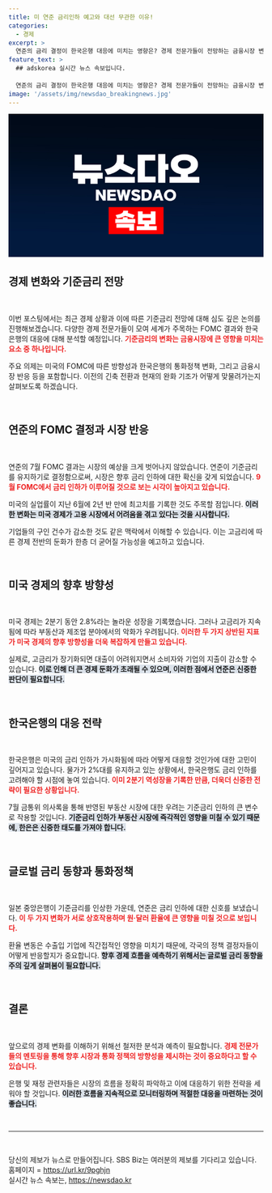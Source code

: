 ```yaml
---
title: 미 연준 금리인하 예고와 대선 무관한 이유!
categories:
  - 경제
excerpt: >
  연준의 금리 결정이 한국은행 대응에 미치는 영향은? 경제 전문가들이 전망하는 금융시장 변화와 가상자산의 미래를 놓고 열띤 논의가 펼쳐집니다!
feature_text: >
  ## adskorea 실시간 뉴스 속보입니다.

  연준의 금리 결정이 한국은행 대응에 미치는 영향은? 경제 전문가들이 전망하는 금융시장 변화와 가상자산의 미래를 놓고 열띤 논의가 펼쳐집니다!
image: '/assets/img/newsdao_breakingnews.jpg'
---
```


<p><img src="/assets/img/newsdao_breakingnews.jpg" alt="adskorea 속보" /></p>

<h2 data-ke-size="size26">경제 변화와 기준금리 전망</h2>

<p data-ke-size="size16">&nbsp;</p>

<p>이번 포스팅에서는 최근 경제 상황과 이에 따른 기준금리 전망에 대해 심도 깊은 논의를 진행해보겠습니다. 다양한 경제 전문가들이 모여 세계가 주목하는 FOMC 결과와 한국은행의 대응에 대해 분석할 예정입니다. <b><span style="color: #ee2323;">기준금리의 변화는 금융시장에 큰 영향을 미치는 요소 중 하나입니다.</span></b> </p>

<p>주요 의제는 미국의 FOMC에 따른 방향성과 한국은행의 통화정책 변화, 그리고 금융시장 반응 등을 포함합니다. 이전의 긴축 전환과 현재의 완화 기조가 어떻게 맞물려가는지 살펴보도록 하겠습니다. </p>

<p data-ke-size="size16">&nbsp;</p>

<h2 data-ke-size="size26">연준의 FOMC 결정과 시장 반응</h2>

<p data-ke-size="size16">&nbsp;</p>

<p>연준의 7월 FOMC 결과는 시장의 예상을 크게 벗어나지 않았습니다. 연준이 기준금리를 유지하기로 결정함으로써, 시장은 향후 금리 인하에 대한 확신을 갖게 되었습니다. <b><span style="color: #ee2323;">9월 FOMC에서 금리 인하가 이루어질 것으로 보는 시각이 높아지고 있습니다.</span></b> </p>

<p>미국의 실업률이 지난 6월에 2년 반 만에 최고치를 기록한 것도 주목할 점입니다. <b><span style="background-color: #21538527;">이러한 변화는 미국 경제가 고용 시장에서 어려움을 겪고 있다는 것을 시사합니다.</span></b> </p>

<p>기업들의 구인 건수가 감소한 것도 같은 맥락에서 이해할 수 있습니다. 이는 고금리에 따른 경제 전반의 둔화가 한층 더 굳어질 가능성을 예고하고 있습니다.</p>

<p data-ke-size="size16">&nbsp;</p>

<h2 data-ke-size="size26">미국 경제의 향후 방향성</h2>

<p data-ke-size="size16">&nbsp;</p>

<p>미국 경제는 2분기 동안 2.8%라는 놀라운 성장을 기록했습니다. 그러나 고금리가 지속됨에 따라 부동산과 제조업 분야에서의 악화가 우려됩니다. <b><span style="color: #ee2323;">이러한 두 가지 상반된 지표가 미국 경제의 향후 방향성을 더욱 복잡하게 만들고 있습니다.</span></b> </p>

<p>실제로, 고금리가 장기화되면 대출이 어려워지면서 소비자와 기업의 지출이 감소할 수 있습니다. <b><span style="background-color: #21538527;">이로 인해 더 큰 경제 둔화가 초래될 수 있으며, 이러한 점에서 연준은 신중한 판단이 필요합니다.</span></b></p>

<p data-ke-size="size16">&nbsp;</p>

<h2 data-ke-size="size26">한국은행의 대응 전략</h2>

<p data-ke-size="size16">&nbsp;</p>

<p>한국은행은 미국의 금리 인하가 가시화됨에 따라 어떻게 대응할 것인가에 대한 고민이 깊어지고 있습니다. 물가가 2%대를 유지하고 있는 상황에서, 한국은행도 금리 인하를 고려해야 할 시점에 놓여 있습니다. <b><span style="color: #ee2323;">이미 2분기 역성장을 기록한 만큼, 더욱더 신중한 전략이 필요한 상황입니다.</span></b></p>

<p>7월 금통위 의사록을 통해 반영된 부동산 시장에 대한 우려는 기준금리 인하의 큰 변수로 작용할 것입니다. <b><span style="background-color: #21538527;">기준금리 인하가 부동산 시장에 즉각적인 영향을 미칠 수 있기 때문에, 한은은 신중한 태도를 가져야 합니다.</span></b></p>

<p data-ke-size="size16">&nbsp;</p>

<h2 data-ke-size="size26">글로벌 금리 동향과 통화정책</h2>

<p data-ke-size="size16">&nbsp;</p>

<p>일본 중앙은행이 기준금리를 인상한 가운데, 연준은 금리 인하에 대한 신호를 보냈습니다. <b><span style="color: #ee2323;">이 두 가지 변화가 서로 상호작용하며 원·달러 환율에 큰 영향을 미칠 것으로 보입니다.</span></b> </p>

<p>환율 변동은 수출입 기업에 직간접적인 영향을 미치기 때문에, 각국의 정책 결정자들이 어떻게 반응할지가 중요합니다. <b><span style="background-color: #21538527;">향후 경제 흐름을 예측하기 위해서는 글로벌 금리 동향을 주의 깊게 살펴봄이 필요합니다.</span></b></p>

<p data-ke-size="size16">&nbsp;</p>

<h2 data-ke-size="size26">결론</h2>

<p data-ke-size="size16">&nbsp;</p>

<p>앞으로의 경제 변화를 이해하기 위해선 철저한 분석과 예측이 필요합니다. <b><span style="color: #ee2323;">경제 전문가들의 멘토링을 통해 향후 시장과 통화 정책의 방향성을 제시하는 것이 중요하다고 할 수 있습니다.</span></b> </p>

<p>은행 및 재정 관련자들은 시장의 흐름을 정확히 파악하고 이에 대응하기 위한 전략을 세워야 할 것입니다. <b><span style="background-color: #21538527;">이러한 흐름을 지속적으로 모니터링하며 적절한 대응을 마련하는 것이 좋습니다.</span></b></p>

<p data-ke-size="size16">&nbsp;</p>

<hr />

<p data-ke-size="size16">&nbsp;</p>

<div>
   당신의 제보가 뉴스로 만들어집니다. SBS Biz는 여러분의 제보를 기다리고 있습니다. 홈페이지 = <a href="https://url.kr/9pghjn">https://url.kr/9pghjn</a>
</div>
실시간 뉴스 속보는, <a href="https://newsdao.kr" rel="dofollow">https://newsdao.kr</a>


